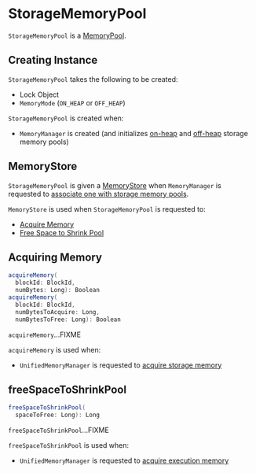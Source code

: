 # StorageMemoryPool

`StorageMemoryPool` is a [MemoryPool](MemoryPool.md).

## Creating Instance

`StorageMemoryPool` takes the following to be created:

* <span id="lock"> Lock Object
* <span id="memoryMode"> `MemoryMode` (`ON_HEAP` or `OFF_HEAP`)

`StorageMemoryPool` is created when:

* `MemoryManager` is created (and initializes [on-heap](MemoryManager.md#onHeapStorageMemoryPool) and [off-heap](MemoryManager.md#offHeapStorageMemoryPool) storage memory pools)

## <span id="_memoryStore"><span id="memoryStore"><span id="setMemoryStore"> MemoryStore

`StorageMemoryPool` is given a [MemoryStore](../storage/MemoryStore.md) when `MemoryManager` is requested to [associate one with storage memory pools](MemoryManager.md#setMemoryStore).

`MemoryStore` is used when `StorageMemoryPool` is requested to:

* [Acquire Memory](#acquireMemory)
* [Free Space to Shrink Pool](#freeSpaceToShrinkPool)

## <span id="acquireMemory"> Acquiring Memory

```scala
acquireMemory(
  blockId: BlockId,
  numBytes: Long): Boolean
acquireMemory(
  blockId: BlockId,
  numBytesToAcquire: Long,
  numBytesToFree: Long): Boolean
```

`acquireMemory`...FIXME

`acquireMemory` is used when:

* `UnifiedMemoryManager` is requested to [acquire storage memory](UnifiedMemoryManager.md#acquireStorageMemory)

## <span id="freeSpaceToShrinkPool"> freeSpaceToShrinkPool

```scala
freeSpaceToShrinkPool(
  spaceToFree: Long): Long
```

`freeSpaceToShrinkPool`...FIXME

`freeSpaceToShrinkPool` is used when:

* `UnifiedMemoryManager` is requested to [acquire execution memory](UnifiedMemoryManager.md#acquireExecutionMemory)
